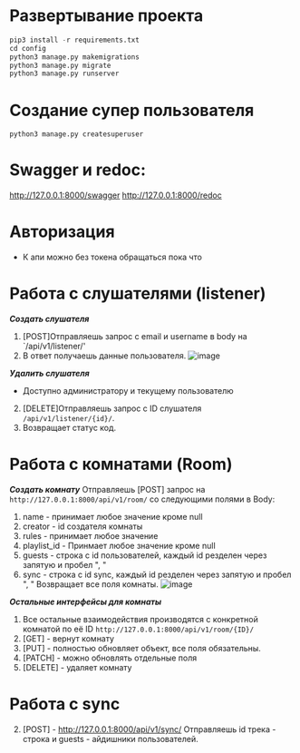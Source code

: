 # Развертывание проекта
``` python
pip3 install -r requirements.txt
cd config
python3 manage.py makemigrations
python3 manage.py migrate
python3 manage.py runserver
```
# Создание супер пользователя
```
python3 manage.py createsuperuser
```


# Swagger и redoc:
http://127.0.0.1:8000/swagger
http://127.0.0.1:8000/redoc


# Авторизация
- К апи можно без токена обращаться пока что

# Работа с слушателями (listener)

***Создать слушателя***
1. [POST]Отправляешь запрос с email и username в body на `/api/v1/listener/'
2. В ответ получаешь данные пользователя. 
![image](https://user-images.githubusercontent.com/74203877/158422848-3637a401-3dd7-47b5-96ff-6716eb6772c1.png)

***Удалить слушателя***
- Доступно администратору и текущему пользователю
2. [DELETE]Отправляешь запрос с ID слушателя `/api/v1/listener/{id}/`.
3. Возвращает статус код.


# Работа с комнатами (Room)

***Создать комнату***
Отправляешь [POST] запрос на `http://127.0.0.1:8000/api/v1/room/` со следующими полями в Body:
1. name - принимает любое значение кроме null
2. creator - id создателя комнаты
3. rules - принимает любое значение
4. playlist_id - Принмает любое значение кроме null
5. guests - строка с id пользователей, каждый id резделен через запятую и пробел ", "
6. sync - строка с id sync, каждый id резделен через запятую и пробел ", "
Возвращает все поля комнаты. 
![image](https://user-images.githubusercontent.com/74203877/158424907-00ba4293-8a21-4acd-a890-74d17a7a8d21.png)

***Остальные интерфейсы для комнаты***

1. Все остальные взаимодействия производятся с конкретной комнатой по её ID `http://127.0.0.1:8000/api/v1/room/{ID}/`
2. [GET] - вернут комнату
3. [PUT] - полностью обновляет объект, все поля обязательны.
4. [PATCH] - можно обновлять отдельные поля
5. [DELETE] - удаляет комнату


# Работа с sync

2. [POST] - http://127.0.0.1:8000/api/v1/sync/  Отправляешь id трека - строка и guests - айдишники пользователей.

